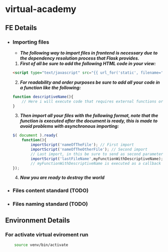 # virtual-academy

## FE Details

- ### Importing files

  - **_The following way to import files in frontend is necessary due to the dependency resolution process that Flask provides._**

  1.  **_First of all be sure to add the following HTML code in your view:_**

  ```HTML
  <script type="text/javascript" src="{{ url_for('static', filename='js/scriptImporter.js') }}" ></script>
  ```

  2. **_For readability and order purposes be sure to add all your code in a function like the following:_**

  ```JAVASCRIPT
  function descriptiveName(){
      // Here i will execute code that requires external functions or processes that usually goes outside a function.
  }
  ```

  3. **_Then import all your files with the following format, note that the function is executed after the document is ready, this is made to avoid problems with asynchronous importing:_**

  ```JAVASCRIPT
  $( document ).ready(
      function(){
          importScript('nameOfTheFile'); // First import
          importScript('nameOfTheOtherFile'); // Second import
          // Last import, in this be sure to send as second parameter your function
          importScript('lastFileName',myFunctionWithDescriptiveName);
          // myFunctionWithDescriptiveName is executed as a callback function
  });
  ```

  4. **_Now you are ready to destroy the world_**

- ### Files content standard (TODO)

- ### Files naming standard (TODO)

## Environment Details

### For activate virtual eviroment run

```Bash
    source venv/bin/activate

```
